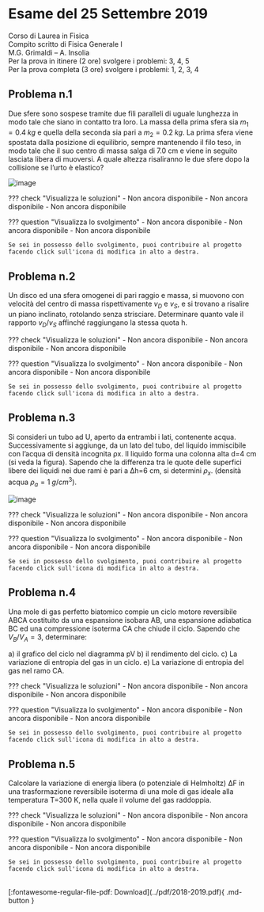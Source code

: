 # Esame del 25 Settembre 2019
Corso di Laurea in Fisica <br>
Compito scritto di Fisica Generale I <br>
M.G. Grimaldi – A. Insolia <br>
Per la prova in itinere (2 ore) svolgere i problemi: 3, 4, 5 <br>
Per la prova completa (3 ore) svolgere i problemi: 1, 2, 3, 4 <br>

## Problema n.1
Due sfere sono sospese tramite due fili paralleli di uguale lunghezza in modo tale che siano in contatto tra loro. La massa della prima sfera sia $m_1=0.4 \; kg$ e quella della seconda sia pari a $m_2=0.2 \; kg$. La prima sfera viene spostata dalla posizione di equilibrio, sempre mantenendo il filo teso, in modo tale che il suo centro di massa salga di 7.0 cm e viene in seguito lasciata libera di muoversi. A quale altezza risaliranno le due sfere dopo la collisione se l’urto è elastico?

![image](https://user-images.githubusercontent.com/77018886/153268288-81b7ce1e-2635-40eb-a880-7b812234d111.png)

??? check "Visualizza le soluzioni"
    - Non ancora disponibile
    - Non ancora disponibile
    - Non ancora disponibile

??? question "Visualizza lo svolgimento"
    - Non ancora disponibile
    - Non ancora disponibile
    - Non ancora disponibile
    
    Se sei in possesso dello svolgimento, puoi contribuire al progetto facendo click sull'icona di modifica in alto a destra.

## Problema n.2
Un disco ed una sfera omogenei di pari raggio e massa, si muovono con velocità del centro di massa rispettivamente $v_D$ e $v_S$, e si trovano a risalire un piano inclinato, rotolando senza strisciare. Determinare quanto vale il rapporto $v_D/v_S$ affinché raggiungano la stessa quota h.

??? check "Visualizza le soluzioni"
    - Non ancora disponibile
    - Non ancora disponibile
    - Non ancora disponibile

??? question "Visualizza lo svolgimento"
    - Non ancora disponibile
    - Non ancora disponibile
    - Non ancora disponibile
    
    Se sei in possesso dello svolgimento, puoi contribuire al progetto facendo click sull'icona di modifica in alto a destra.

## Problema n.3
Si consideri un tubo ad U, aperto da entrambi i lati, contenente acqua. Successivamente si aggiunge, da un lato del tubo, del liquido immiscibile con l’acqua di densità incognita ρx. Il liquido forma una colonna alta d=4 cm (si veda la figura). Sapendo che la differenza tra le quote delle superfici libere dei liquidi nei due rami è pari a Δh=6 cm, si determini $ρ_x$. (densità acqua $ρ_a=1 \; g/cm^3$).

![image](https://user-images.githubusercontent.com/77018886/153268351-d3edb31b-ce14-47b5-9e0b-d5f1704d3fe6.png)

??? check "Visualizza le soluzioni"
    - Non ancora disponibile
    - Non ancora disponibile
    - Non ancora disponibile

??? question "Visualizza lo svolgimento"
    - Non ancora disponibile
    - Non ancora disponibile
    - Non ancora disponibile
    
    Se sei in possesso dello svolgimento, puoi contribuire al progetto facendo click sull'icona di modifica in alto a destra.

## Problema n.4
Una mole di gas perfetto biatomico compie un ciclo motore reversibile ABCA costituito da una espansione isobara AB, una espansione adiabatica BC ed una compressione isoterma CA che chiude il ciclo. Sapendo che $V_B / V_A=3$, determinare: 

a) il grafico del ciclo nel diagramma pV 
b) il rendimento del ciclo. 
c) La variazione di entropia del gas in un ciclo. 
e) La variazione di entropia del gas nel ramo CA.

??? check "Visualizza le soluzioni"
    - Non ancora disponibile
    - Non ancora disponibile
    - Non ancora disponibile

??? question "Visualizza lo svolgimento"
    - Non ancora disponibile
    - Non ancora disponibile
    - Non ancora disponibile
    
    Se sei in possesso dello svolgimento, puoi contribuire al progetto facendo click sull'icona di modifica in alto a destra.

## Problema n.5
Calcolare la variazione di energia libera (o potenziale di Helmholtz) ΔF in una trasformazione reversibile isoterma di una mole di gas ideale alla temperatura T=300 K, nella quale il volume del gas raddoppia.

??? check "Visualizza le soluzioni"
    - Non ancora disponibile
    - Non ancora disponibile
    - Non ancora disponibile

??? question "Visualizza lo svolgimento"
    - Non ancora disponibile
    - Non ancora disponibile
    - Non ancora disponibile
    
    Se sei in possesso dello svolgimento, puoi contribuire al progetto facendo click sull'icona di modifica in alto a destra.
    
<br>
[:fontawesome-regular-file-pdf: Download](../pdf/2018-2019.pdf){ .md-button }